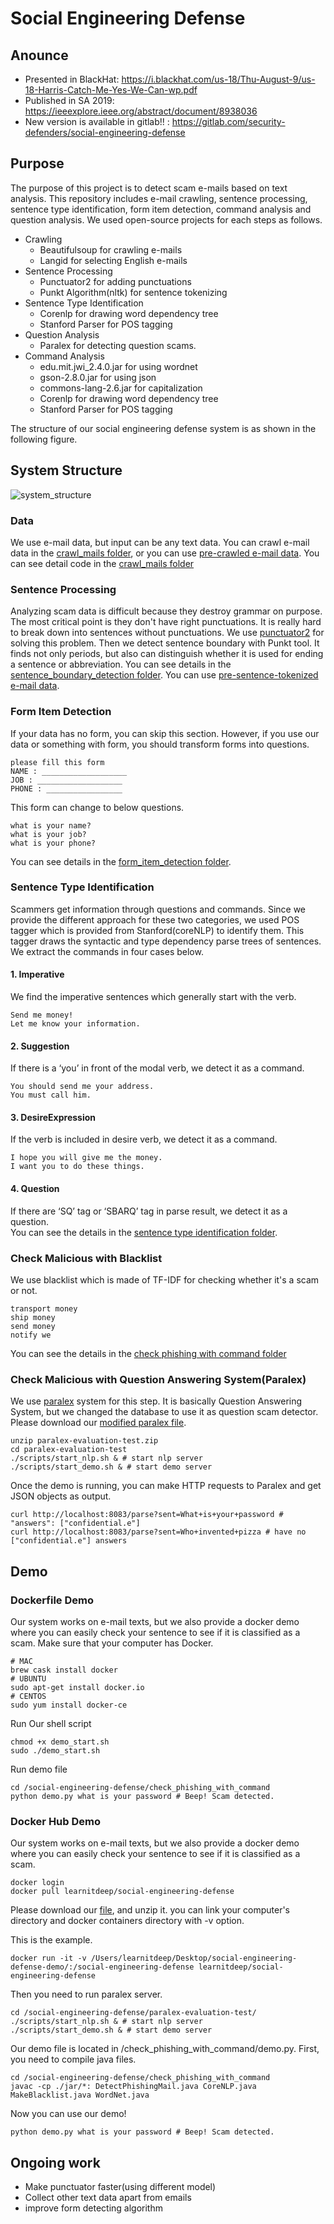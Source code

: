 # Social Engineering Defense

## Anounce

- Presented in BlackHat: https://i.blackhat.com/us-18/Thu-August-9/us-18-Harris-Catch-Me-Yes-We-Can-wp.pdf
- Published in SA 2019: https://ieeexplore.ieee.org/abstract/document/8938036
- New version is available in gitlab!! : https://gitlab.com/security-defenders/social-engineering-defense

## Purpose

The purpose of this project is to detect scam e-mails based on text analysis. This repository includes e-mail crawling, sentence processing, sentence type identification, form item detection, command analysis and question analysis. We used open-source projects for each steps as follows.

- Crawling
  - Beautifulsoup for crawling e-mails
  - Langid for selecting English e-mails
- Sentence Processing
  - Punctuator2 for adding punctuations
  - Punkt Algorithm(nltk) for sentence tokenizing
- Sentence Type Identification
  - Corenlp for drawing word dependency tree
  - Stanford Parser for POS tagging
- Question Analysis
  - Paralex for detecting question scams.
- Command Analysis
  - edu.mit.jwi_2.4.0.jar for using wordnet
  - gson-2.8.0.jar for using json
  - commons-lang-2.6.jar for capitalization
  - Corenlp for drawing word dependency tree
  - Stanford Parser for POS tagging
 
The structure of our social engineering defense system is as shown in the following figure.

## System Structure

![system_structure](https://github.com/zerobugplz/social-engineering-defense/blob/master/system_structure.png)  

### Data

We use e-mail data, but input can be any text data. You can crawl e-mail data in the [crawl_mails folder](https://github.com/zerobugplz/social-engineering-defense/tree/master/crawl_mails), or you can use [pre-crawled e-mail data](https://drive.google.com/file/d/1D8BUS_wxZVip6EFmhMkrXunBXcuBev7o/view?usp=sharing). You can see detail code in the [crawl_mails folder](https://github.com/zerobugplz/social-engineering-defense/tree/master/crawl_mails)

### Sentence Processing

Analyzing scam data is difficult because they destroy grammar on purpose. The most critical point is they don't have right punctuations. It is really hard to break down into sentences without punctuations. We use [punctuator2](https://github.com/ottokart/punctuator2) for solving this problem. Then we detect sentence boundary with Punkt tool. It finds not only periods, but also can distinguish whether it is used for ending a sentence or abbreviation. You can see details in the [sentence_boundary_detection folder](https://github.com/zerobugplz/social-engineering-defense/tree/master/sentence_boundary_detection). You can use [pre-sentence-tokenized e-mail data](https://drive.google.com/open?id=1_LHcOVE0A3hd1mBwZl-o4ivSfu42IGJV).

### Form Item Detection

If your data has no form, you can skip this section. However, if you use our data or something with form, you should transform forms into questions.  
```
please fill this form
NAME : ___________________
JOB : ___________________
PHONE : _________________
```
This form can change to below questions.
```
what is your name?
what is your job?
what is your phone?
```

You can see details in the [form_item_detection folder](https://github.com/zerobugplz/social-engineering-defense/tree/master/form_item_detection).

### Sentence Type Identification

Scammers get information through questions and commands. Since we provide the different approach for these two categories, we used POS tagger which is provided from Stanford(coreNLP) to identify them. This tagger draws the syntactic and type dependency parse trees of sentences. We extract the commands in four cases below.

#### 1. Imperative
We find the imperative sentences which generally start with the verb. 
```
Send me money!
Let me know your information.
```
#### 2. Suggestion
If there is a ‘you’ in front of the modal verb, we detect it as a command.
```
You should send me your address.
You must call him.
```
#### 3. DesireExpression
If the verb is included in desire verb, we detect it as a command.
```
I hope you will give me the money.
I want you to do these things.
```
#### 4. Question
If there are ‘SQ’ tag or ‘SBARQ’ tag in parse result, we detect it as a question.  
You can see the details in the [sentence type identification folder](https://github.com/zerobugplz/social-engineering-defense/tree/master/sentence_type_identification).

### Check Malicious with Blacklist

We use blacklist which is made of TF-IDF for checking whether it's a scam or not.
```
transport money
ship money
send money
notify we
```
You can see the details in the [check phishing with command folder](https://github.com/zerobugplz/social-engineering-defense/blob/master/check_phishing_with_command)

### Check Malicious with Question Answering System(Paralex)

We use [paralex](http://knowitall.cs.washington.edu/paralex/) system for this step. It is basically Question Answering System, but we changed the database to use it as question scam detector. Please download our [modified paralex file](https://drive.google.com/file/d/1XYXagUwkcKcFUU6Kljvh6zJAVSnHnM0t/view?usp=drive_web).  

```
unzip paralex-evaluation-test.zip
cd paralex-evaluation-test
./scripts/start_nlp.sh & # start nlp server
./scripts/start_demo.sh & # start demo server
```

Once the demo is running, you can make HTTP requests to Paralex and get JSON objects as output. 

```
curl http://localhost:8083/parse?sent=What+is+your+password # "answers": ["confidential.e"]
curl http://localhost:8083/parse?sent=Who+invented+pizza # have no ["confidential.e"] answers
```


## Demo

### Dockerfile Demo
Our system works on e-mail texts, but we also provide a docker demo where you can easily check your sentence to see if it is classified as a scam.
Make sure that your computer has Docker.

```
# MAC
brew cask install docker
# UBUNTU
sudo apt-get install docker.io
# CENTOS
sudo yum install docker-ce
```

Run Our shell script
```
chmod +x demo_start.sh
sudo ./demo_start.sh
```

Run demo file
```
cd /social-engineering-defense/check_phishing_with_command
python demo.py what is your password # Beep! Scam detected.
```

### Docker Hub Demo
Our system works on e-mail texts, but we also provide a docker demo where you can easily check your sentence to see if it is classified as a scam.
```
docker login
docker pull learnitdeep/social-engineering-defense
```

Please download our [file](https://drive.google.com/file/d/1d3VIQYrMN_nOaDSD3S54XbCAGyb6zqwy/view?usp=sharing), and unzip it. you can link your computer's directory and docker containers directory with -v option.  
  
This is the example.
```
docker run -it -v /Users/learnitdeep/Desktop/social-engineering-defense-demo/:/social-engineering-defense learnitdeep/social-engineering-defense
```

Then you need to run paralex server.  
```
cd /social-engineering-defense/paralex-evaluation-test/
./scripts/start_nlp.sh & # start nlp server
./scripts/start_demo.sh & # start demo server
```

Our demo file is located in /check_phishing_with_command/demo.py.
First, you need to compile java files.
```
cd /social-engineering-defense/check_phishing_with_command
javac -cp ./jar/*: DetectPhishingMail.java CoreNLP.java MakeBlacklist.java WordNet.java
```

Now you can use our demo!

```
python demo.py what is your password # Beep! Scam detected.
```

## Ongoing work

- Make punctuator faster(using different model)
- Collect other text data apart from emails
- improve form detecting algorithm
